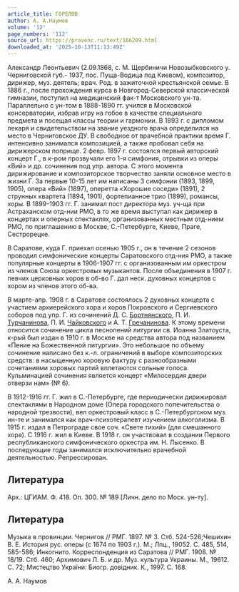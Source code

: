 ```yaml
---
article_title: ГОРЕЛОВ
author: А. А.Наумов
volume: '12'
page_numbers: '112'
source_url: https://pravenc.ru/text/166209.html
downloaded_at: '2025-10-13T11:13:49Z'
---
```


Александр Леонтьевич (2.09.1868, с. М. Щербиничи Новозыбковского у. Черниговской губ.- 1937, пос. Пуща-Водица под Киевом), композитор, дирижер, муз. деятель; врач. Род. в зажиточной крестьянской семье. В 1886 г., после прохождения курса в Новгород-Северской классической гимназии, поступил на медицинский фак-т Московского ун-та. Параллельно с ун-том в 1888-1890 гг. учился в Московской консерватории, избрав игру на гобое в качестве специального предмета и посещая классы теории и гармонии. В 1893 г. с дипломом лекаря и свидетельством на звание уездного врача определился на место в Черниговское ДУ. В свободное от врачебной практики время Г. интенсивно занимался композицией, а также пробовал себя на дирижерском поприще. 2 февр. 1897 г. состоялся первый авторский концерт Г., в к-ром прозвучали его 1-я симфония, отрывки из оперы «Вий» и др. сочинения под упр. автора. С этого момента дирижирование и композиторское творчество заняли основное место в жизни Г. За первые 10-15 лет им написаны 3 симфонии (1893, 1899, 1905), опера «Вий» (1897), оперетта «Хорошие соседи» (1891), 2 струнных квартета (1894, 1901), фортепианное трио (1899), романсы, хоры. В 1899-1903 гг. Г. занимал пост директора муз. уч-ща при Астраханском отд-нии РМО, в то же время выступал как дирижер в концертах и оперных спектаклях, организованных местным отд-нием РМО, по приглашению в Москве, С.-Петербурге, Киеве, Праге, Сестрорецке.

В Саратове, куда Г. приехал осенью 1905 г., он в течение 2 сезонов проводил симфонические концерты Саратовского отд-ния РМО, а также популярные концерты в 1906-1907 гг. с организованным им оркестром из членов Союза оркестровых музыкантов. После объединения в 1907 г. певчих церковных хоров в об-во Г. дал неск. духовных концертов с хором из членов этого об-ва.

В марте-апр. 1908 г. в Саратове состоялось 2 духовных концерта с участием архиерейского хора и хоров Покровского и Сергиевского соборов под упр. Г. из сочинений Д. С. [Бортнянского](https://pravenc.ru/text/Бортнянский.html), П. И. [Турчанинова](https://pravenc.ru/text/Турчанинов.html), П. И. [Чайковского](https://pravenc.ru/text/Чайковский.html) и А. Т. [Гречанинова](https://pravenc.ru/text/Гречанинов.html). К этому времени относится сочинение цикла песнопений литургии св. Иоанна Златоуста, к-рый был издан в 1910 г. в Москве на средства автора под названием «Пение на Божественной литургии». Это небольшое по объему сочинение написано без к.-л. ограничений в выборе композиторских средств: в насыщенную хоровую фактуру с разнообразными сочетаниями хоровых партий вплетаются сольные голоса. Кульминацией сочинения является концерт «Милосердия двери отверзи нам» (№ 6).

В 1912-1916 гг. Г. жил в С.-Петербурге, где периодически дирижировал спектаклями в Народном доме (Опера городского попечительства о народной трезвости), вел оркестровый класс в С.-Петербургском муз. ин-те и занимался как врач-психотерапевт изучением алкоголизма. В 1915 г. издал в Петрограде свое соч. «Свете тихий» (для смешанного хора). С 1916 г. жил в Киеве. В 1918 г. он участвовал в создании Первого республиканского симфонического оркестра им. Н. Лысенко. В последующие годы занимался исключительно врачебной деятельностью. Репрессирован.

## Литература

Арх.: ЦГИАМ. Ф. 418. Оп. 300. № 189 [Личн. дело по Моск. ун-ту].

## Литература

Музыка в провинции. Чернигов // РМГ. 1897. № 3. Стб. 524-526;Чешихин В. Е. История рус. оперы (с 1674 по 1903 г.). М.; Лпц., 19052. С. 485, 514, 585-586; Инкогнито. Корреспонденция из Саратова // РМГ. 1908. № 18/19. Стб. 460; Архимович Л. Б. и др. Муз. культура Украины. М., 19612. С. 72; Мистецтво Украïни: Биогр. довiдник. К., 1997. С. 168.

А. А.  Наумов
